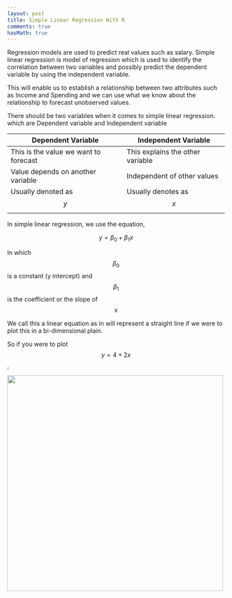 ```yaml
---
layout: post
title: Simple Linear Regression With R
comments: true
hasMath: true
---
```


Regression models are used to predict real values such as salary. Simple linear regression is model of regression which is used to identify the correlation between two variables and possibly predict the dependent variable by using the independent variable.

This will enable us to establish a relationship between two attributes such as Income and Spending and we can use what we know about the relationship to forecast unobserved values. 


There should be two variables when it comes to simple linear regression. which are Dependent variable and Independent variable

| Dependent Variable                    | Independent Variable             |
|---------------------------------------|----------------------------------|
| This is the value we want to forecast | This explains the other variable |
| Value depends on another variable     | Independent of other values      |
| Usually denoted as $$y$$              | Usually denotes as $$x$$         |


In simple linear regression, we use the equation,

$$y = \beta_{0} + \beta_{1}x$$

In which $$\beta_{0}$$ is a constant (y intercept) and $$\beta_{1}$$ is the coefficient or the slope of $$x$$

We call this a linear equation as in will represent a straight line if we were to plot this in a bi-dimensional plain.

So if you were to plot $$y=4+2x$$,

<img src="{{ site.url }}/public/images/2012-05-05-simple-linear-regression-with-r/sample-plot-1.png" style="width:500px">
